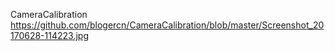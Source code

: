 CameraCalibration
https://github.com/blogercn/CameraCalibration/blob/master/Screenshot_20170628-114223.jpg
